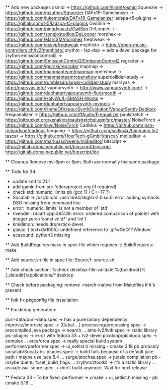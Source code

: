 ** Add new packages
 osmid               -> https://github.com/llloret/osmid
 Squeezer            -> https://github.com/mzuther/Squeezer
 DAFx19-Gamelanizer  -> https://github.com/lukemcraig/DAFx19-Gamelanizer
 ladspa-t5-plugins   -> https://gitlab.com/t-5/ladspa-t5-plugins
 OwlSim              -> https://github.com/pingdynasty/OwlSim
 DeLooper            -> https://github.com/sonejostudios/DeLooper
 morphex             -> https://github.com/MarcSM/morphex
 freqtweak           -> https://github.com/essej/freqtweak
 mephisto            -> https://open-music-kontrollers.ch/lv2/mephisto/
 zrythm - lsp-dsp    -> add a devel package for zrythm
 emissioncontrol2    -> https://github.com/EmissionControl2/EmissionControl2
 regrader            -> https://github.com/igorski/regrader
 mapmap              -> https://github.com/mapmapteam/mapmap
 openshow            -> https://github.com/mapmapteam/openshow
 supercollider-study -> https://github.com/rumblesan/super-collider-study
 marsyas             -> http://marsyas.info/
 vapoursynth         -> http://www.vapoursynth.com/
                     -> https://github.com/dubhater/vapoursynth-fluxsmooth
					 -> https://github.com/HolyWu/L-SMASH-Works
					 -> https://github.com/dubhater/vapoursynth-mvtools
					 -> https://github.com/HomeOfVapourSynthEvolution/VapourSynth-Deblock
frequanalizer        -> https://github.com/ffAudio/Frequalizer
paulstretch          -> https://bitbucket.org/xenakios/paulstretchplugin/src/master/
NoiseTorch           -> https://github.com/lawl/NoiseTorch
CadMus               -> https://github.com/josh-richardson/cadmus
tangamp              -> https://github.com/sadko4u/tamgamp.lv2
tascar               -> https://github.com/HoerTech-gGmbH/tascar/
midieditor           -> https://github.com/markusschwenk/midieditor/
bitscript            -> https://gitlab.domainepublic.net/bipscript/bipscript
                        https://gitlab.domainepublic.net/bipscript/ide

** Cleanup
Remove mv-6pm or 6pm. Both are normally the same package

** Todo for 34
- update snd to 21.1
- add gamin from src.fedoraproject.org (if required)
- check std::numeric_limits pb (gcc 11 / C++17 ?)
- Socalab -> /usr/bin/ld: /usr/lib64/libglib-2.0.so.0: error adding symbols: DSO missing from command line
- error: 'numeric_limits' is not a member of 'std'
- rivendell: rdcart.cpp:365:39: error: ordered comparison of pointer with integer zero ('const void*' and 'int')
- kmidimon: needs drumstick-devel
- glava: <artificial>:(.text+0x1005): undefined reference to `glfwGetX11Window'
- ecasound: python3 missing

** Add BuildRequires make in spec file which requires it:
BuildRequires: make

** Add source.sh file in spec file:
Source1: source.sh

** Add check section:
%check
desktop-file-validate %{buildroot}%{_datadir}/applications/*.desktop

** Check before packaging:
remove -march=native from Makefiles if it's present

** lvtk
fix pkgconfig file installation

** Fix debug generation:

purr-data/purr-data.spec       -> has a pure binary dependency
improviz/improviz.spec         -> (Cabal ...)
processing/processing.spec     -> precompiled java package -> noarch ...
ams-lv2/lvtk.spec              -> static library
psi-plugins                    -> error with fedora 33 + lv2-devel
picoloop/picoloop.spec         -> complex ...
orca/orca.spec                 -> really special build system
performer/performer.spec       -> ui_setlist.h missing - cmake 3.18 pb probably
socallab/SocaLabs-plugins.spec -> build fails because of a default juce path / maybe use juce 5.4 ...
surge/stochas.spec             -> jucaid compilation pb - maybe due tu %set_build_flags ...
zrythm/ztoolkit                -> it's a static library ...
ossia/ossia-score.spec         -> don't build anymore. Wait for next release

** Fedora 33 - To be fixed:
performer -> cmake + ui_setlist.h missing - pb cmake 3.18 ...

